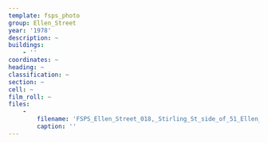 ```yaml
---
template: fsps_photo
group: Ellen_Street
year: '1978'
description: ~
buildings:
    - ''
coordinates: ~
heading: ~
classification: ~
section: ~
cell: ~
film_roll: ~
files:
    -
        filename: 'FSPS_Ellen_Street_018,_Stirling_St_side_of_51_Ellen_(f),_8-1-A,_1978.png'
        caption: ''
---
```

